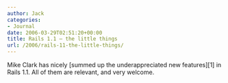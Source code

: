 ```yaml
---
author: Jack
categories:
- Journal
date: 2006-03-29T02:51:20+00:00
title: Rails 1.1 – the little things
url: /2006/rails-11-the-little-things/
---
```


Mike Clark has nicely \[summed up the underappreciated new features\]\[1\] in Rails 1.1. All of them are relevant, and very welcome. 

[1]: <http://clarkware.com/cgi/blosxom/2006/03/28#Rails11>